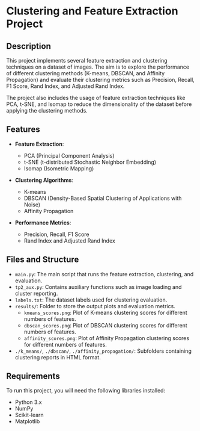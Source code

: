 # Clustering and Feature Extraction Project

## Description
This project implements several feature extraction and clustering techniques on a dataset of images. The aim is to explore the performance of different clustering methods (K-means, DBSCAN, and Affinity Propagation) and evaluate their clustering metrics such as Precision, Recall, F1 Score, Rand Index, and Adjusted Rand Index.

The project also includes the usage of feature extraction techniques like PCA, t-SNE, and Isomap to reduce the dimensionality of the dataset before applying the clustering methods.

## Features
- **Feature Extraction**:
  - PCA (Principal Component Analysis)
  - t-SNE (t-distributed Stochastic Neighbor Embedding)
  - Isomap (Isometric Mapping)

- **Clustering Algorithms**:
  - K-means
  - DBSCAN (Density-Based Spatial Clustering of Applications with Noise)
  - Affinity Propagation

- **Performance Metrics**:
  - Precision, Recall, F1 Score
  - Rand Index and Adjusted Rand Index

## Files and Structure
- `main.py`: The main script that runs the feature extraction, clustering, and evaluation.
- `tp2_aux.py`: Contains auxiliary functions such as image loading and cluster reporting.
- `labels.txt`: The dataset labels used for clustering evaluation.
- `results/`: Folder to store the output plots and evaluation metrics.
  - `kmeans_scores.png`: Plot of K-means clustering scores for different numbers of features.
  - `dbscan_scores.png`: Plot of DBSCAN clustering scores for different numbers of features.
  - `affinity_scores.png`: Plot of Affinity Propagation clustering scores for different numbers of features.
- `./k_means/`, `./dbscan/`, `./affinity_propagation/`: Subfolders containing clustering reports in HTML format.

## Requirements
To run this project, you will need the following libraries installed:

- Python 3.x
- NumPy
- Scikit-learn
- Matplotlib